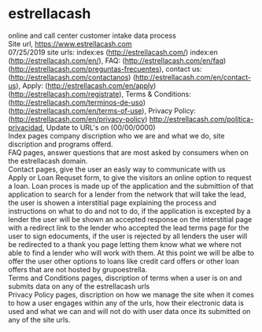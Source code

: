 # estrellacash</br>
online and call center customer intake data process</br>
Site url, https://www.estrellacash.com</br>
07/25/2019 site urls: index:es (http://estrellacash.com/) index:en (http://estrellacash.com/en/), FAQ: (http://estrellacash.com/en/faq) (http://estrellacash.com/preguntas-frecuentes), contact us: (http://estrellacash.com/contactanos) (http://estrellacash.com/en/contact-us), Apply: (http://estrellacash.com/en/apply) (http://estrellacash.com/registrate), Terms & Conditions: (http://estrellacash.com/terminos-de-uso) (http://estrellacash.com/en/terms-of-use), Privacy Policy: (http://estrellacash.com/en/privacy-policy) http://estrellacash.com/politica-privacidad, Update to URL's on (00/00/0000)</br>
Index pages company discription who we are and what we do, site discription and programs offerd.</br>
FAQ pages, answer questions that are most asked by consumers when on the estrellacash domain.</br>
Contact pages, give the user an easly way to communicate with us</br>
Apply or Loan Requset form, to give the visitors an online option to request a loan. Loan proces is made up of the application and the submittion of that application to search for a lender from the network that will take the lead, the user is showen a interstitial page explaining the process and instructions on what to do and not to do, if the application is excepted by a lender the user will be shown an accepted response on the interstitial page with a redirect link to the lender who accepted the lead terms page for the user to sign edocuments, if the user is rejected by all lenders the user will be redirected to a thank you page letting them know what we where not able to find a lender who will work with them. At this point we will be albe to offer the user other options to loans like credit card offers or other loan offers that are not hosted by grupoestrella.</br>
Terms and Conditions pages, discription of terms when a user is on and submits data on any of the estrellacash urls</br>
Privacy Policy pages, discription on how we manage the site when it comes to how a user engages within any of the urls, how their electronic data is used and what we can and will not do with user data once its submitted on any of the site urls.</br>
